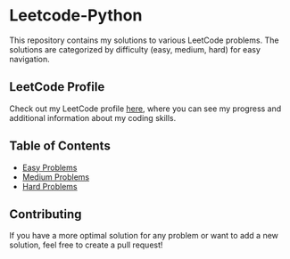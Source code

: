 # Leetcode-Python
This repository contains my solutions to various LeetCode problems. The solutions are categorized by difficulty (easy, medium, hard) for easy navigation.

## LeetCode Profile

Check out my LeetCode profile [here](https://leetcode.com/Khaaaleed_5/), where you can see my progress and additional information about my coding skills.


## Table of Contents

- [Easy Problems](./Easy)
- [Medium Problems](./Medium)
- [Hard Problems](./Hard)

## Contributing

If you have a more optimal solution for any problem or want to add a new solution, feel free to create a pull request!


  
